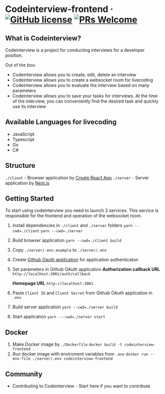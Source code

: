 # Codeinterview-frontend &middot; [![GitHub license](https://img.shields.io/badge/license-MIT-blue.svg)](blob/main/LICENSE.md) [![PRs Welcome](https://img.shields.io/badge/PRs-welcome-brightgreen.svg)](how-to-contribute.html#your-first-pull-request)

## What is Codeinterview?
Codeinterview is a project for conducting interviews for a developer position.

Out of the box:
* Codeinterview allows you to create, edit, delete an interview
* Codeinterview allows you to create a websocket room for livecoding
* Codeinterview allows you to evaluate the interview based on many parameters
* Codeinterview allows you to save your tasks for interviews. At the time of the interview, you can conveniently find the desired task and quickly use its interview

## Available Languages for livecoding

* JavaScript
* Typescript
* Go
* C#

## Structure
`./client` - Browser application by [Create React App](https://create-react-app.dev/)
`./server` - Server application by [Nest.js](https://nestjs.com/)

## Getting Started
To start using codeinterview you need to launch 3 services.
This service is responsible for the frontend and operation of the websocket room.

1. Install dependencies in `./client` and `./server` folders
    `yarn --cwd=./client`
    `yarn --cwd=./server`

3. Build browser application
    `yarn --cwd=./client build`

4. Copy `./server/.env.example` to `./server/.env`
5. Create [Github Oauth application](https://docs.github.com/en/apps/oauth-apps/building-oauth-apps/creating-an-oauth-app) for application authenticaton
6. Set parameters in Github OAuth application 
   **Authorization callback URL**  
   `http://localhost:3001/auth/callback`

   **Homepage URL** 
   `http://localhost:3001`
7. Paste `Client ID` and `Client Secret` from Github OAuth application in `.env`
8. Build server application
    `yarn --cwd=./server build`
9. Start application
    `yarn ---cwd=./server start`

## Docker
1. Make Docker image by `./Dockerfile`
    `docker build -t codeinterview-frontend .`
2. Run docker image with enviroment variables from `.env`
    `docker run --env-file ./server/.env codeinterview-frontend`

## Community
* Contributing to Codeinterview - Start here if you want to contribute